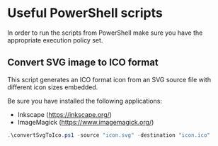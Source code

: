 # Useful PowerShell scripts
In order to run the scripts from PowerShell make sure you have the appropriate execution policy set.

## Convert SVG image to ICO format

This script generates an ICO format icon from an SVG source file with different icon sizes embedded.

Be sure you have installed the following applications:
* Inkscape (https://inkscape.org/)
* ImageMagick (https://www.imagemagick.org/)

```powershell
.\convertSvgToIco.ps1 -source "icon.svg" -destination "icon.ico"
```